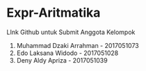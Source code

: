 # Expr-Aritmatika
LInk Github untuk Submit
Anggota Kelompok 
1. Muhammad Dzaki Arrahman - 2017051073
2. Edo Laksana Widodo - 2017051028
3. Deny Aldy Apriza - 2017051039
